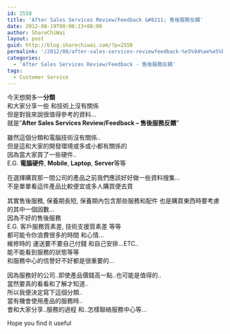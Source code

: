 ```yaml
---
id: 2558
title: 'After Sales Services Review/Feedback &#8211; 售後服務反饋'
date: 2012-08-19T00:00:13+08:00
author: ShareChiWai
layout: post
guid: http://blog.sharechiwai.com/?p=2558
permalink: '/2012/08/after-sales-services-reviewfeedback-%e5%94%ae%e5%be%8c%e6%9c%8d%e5%8b%99%e5%8f%8d%e9%a5%8b/'
categories:
  - 'After Sales Services Review/Feedback - 售後服務反饋'
tags:
  - Customer Service
---
```

今天想開多一**分類**  
和大家分享一些 和技術上沒有關係  
但是對我來說很值得參考的資料&#8230;  
就是&#8221;**After Sales Services Review/Feedback &#8211; 售後服務反饋**&#8221;

雖然這個分類和電腦技術沒有關係..  
但是這和大家的開發環境或多或小都有關係的  
因為當大家買了一些硬件..  
E.G. **電腦硬件**, **Mobile**, **Laptop**, **Server**等等

在選擇購買那一間公司的產品之前我們應該好好做一些資料搜集&#8230;  
不是單單看這件產品比較便宜或多人購買便去買

其實售後服務, 保養期長短, 保養期內包含那些服務和配件 也是購買東西時要考慮的其中一個因數&#8230;  
因為不好的售後服務  
E.G. 客戶服務質素差, 技術支援質素差 等等  
都可能令你浪費很多的時間 和心情&#8230;  
維修時的 運送要不要自己付錢 和自己安排&#8230;ETC..  
能不能看到服務的狀態等等  
和服務中心的信譽好不好都是很重要的&#8230;

因為服務好的公司..即使產品價錢高一點..也可能是值得的..  
當然要真的看看和了解才知道..  
所以我便決定寫下這個分類..  
當有機會使用產品的服務時..  
會和大家分享..服務的過程 和..怎樣聯絡服務中心等&#8230;

Hope you find it useful